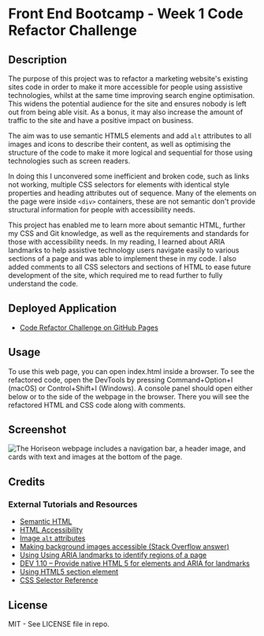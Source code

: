# Front End Bootcamp - Week 1 Code Refactor Challenge

## Description

The purpose of this project was to refactor a marketing website's existing sites code in order to make it more accessible for people using assistive technologies, whilst at the same time improving search engine optimisation. This widens the potential audience for the site and ensures nobody is left out from being able visit. As a bonus, it may also increase the amount of traffic to the site and have a positive impact on business.

The aim was to use semantic HTML5 elements and add `alt` attributes to all images and icons to describe their content, as well as optimising the structure of the code to make it more logical and sequential for those using technologies such as screen readers. 

In doing this I unconvered some inefficient and broken code, such as links not working, multiple CSS selectors for elements with identical style properties and heading attributes out of sequence. Many of the elements on the page were inside `<div>` containers, these are not semantic don't provide structural information for people with accessibility needs.

This project has enabled me to learn more about semantic HTML, further my CSS and Git knowledge, as well as the requirements and standards for those with accessibility needs. In my reading, I learned about ARIA landmarks to help assistive technology users navigate easily to various sections of a page and was able to implement these in my code. I also added comments to all CSS selectors and sections of HTML to ease future development of the site, which required me to read further to fully understand the code.

## Deployed Application

* [Code Refactor Challenge on GitHub Pages](https://partialarts.github.io/week1-refactor-challenge/)

## Usage

To use this web page, you can open index.html inside a browser. To see the refactored code, open the DevTools by pressing Command+Option+I (macOS) or Control+Shift+I (Windows). A console panel should open either below or to the side of the webpage in the browser. There you will see the refactored HTML and CSS code along with comments.

## Screenshot

![The Horiseon webpage includes a navigation bar, a header image, and cards with text and images at the bottom of the page.](assets/images/screenshot.png)

## Credits
### External Tutorials and Resources
* [Semantic HTML](https://www.w3schools.com/html/html5_semantic_elements.asp)
* [HTML Accessibility](https://www.w3schools.com/html/html_accessibility.asp)
* [Image `alt` attributes](https://www.w3schools.com/tags/att_img_alt.asp)
* [Making background images accessible (Stack Overflow answer)](https://stackoverflow.com/questions/48913759/how-to-add-alt-text-to-background-images-making-background-images-accessible/#48913760)
* [Using Using ARIA landmarks to identify regions of a page](https://www.w3.org/WAI/WCAG21/Techniques/aria/ARIA11)
* [DEV 1.10 – Provide native HTML 5 for elements and ARIA for landmarks](https://universaldesign.ie/technology-ict/web-accessibility-techniques1/developer-s-introduction-and-index/dev-1-provide-an-accessible-page-structure-and-layout/dev-1-10-%E2%80%93-provide-native-html-5-for-elements-and-aria-for-landmarks/)
* [Using HTML5 section element](https://www.w3.org/WAI/GL/wiki/Using_HTML5_section_element)
* [CSS Selector Reference](https://www.w3schools.com/cssref/css_selectors.php)


## License

MIT - See LICENSE file in repo.
